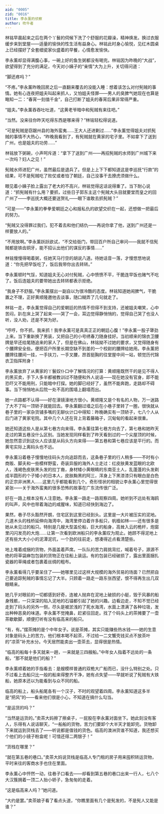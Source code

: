 ```yaml
---
aid: "0005"
zid: "0016"
title: 李永薰的侦察
author: 吹牛者
---
```


林铭早晨起来之后在两个丫鬟的伺候下洗了个舒服的花瓣澡，精神焕发。换过衣服缓步来到堂屋——适量的愉快的性生活有益身心。林铭此时身心愉悦，见红木圆桌上已经摆好了全套细瓷家伙盛着的早餐，心情愈发愉快。

李永薰却显得满腹心事，一碗上好的鱼生粥都没有喝完。林铭因为昨晚的“大战”，欲望得到了充分的满足，今天对小姨子的“亲情”大为上升，关切得问道：

“脚还疼吗？”

“不疼。”李永薰昨晚回房之后一直翻来覆去的没能入睡：想着该怎么对付髡贼的事情。她有心连夜把姐夫叫起来抓人，又怕姐夫怪罪——男人的臭脾气她现在也算是略知一二：“春宵一刻值千金”，自己打断了姐夫的春宵后果非常得严重。

“姐夫。”李永薰吞吞吐吐道，“这黄老爷暗中和髡贼有来往吧。”

“当然。没来往你昨天吃得东西是哪来得？”林铭轻松得说道。

“可是髡贼是窃踞州县的海外蛮夷……王大人还进剿过……”李永薰觉得姐夫对抓髡贼的事情不大热心，“昨晚我看到了，有髡贼就在黄家的宅子里。不如拿下了送到广州，也是姐夫的功劳……”

林铭放下粥碗，小声呵斥道：“拿下了送到广州——再招髡贼的水师到广州城下来一次吗？妇人之见！”

髡贼水师进犯广州，虽然最后是退兵了。但是上上下下都知道这是李巡抚“行款”的结果，可不是髡贼吃了败仗或者怕了朝廷，自己没事干去撩虎须做什么。

眼见着小姨子脸上露出了老大的不高兴，林铭觉得这话说得重了。当下耐心说道：“抓髡贼有什么用？要抓，过些日子郭东主这个髡贼大头目就要堂而皇之的回广州了——李巡抚大概还要送贺礼——眼下谁敢去抓髡贼？”

“可是——”李永薰的拳拳爱朝廷之心和报私仇的欲望交织在一起，还想做一把最后的努力。

“髡贼又没得罪过我们，犯不着去和他们结仇——再说你拿了他，送到广州还是一样要放人的。”

“不用放啊。”李永薰跃跃欲试，“不交给衙门，带回百户所自己审问——我就不信髡贼都是铁齿铜牙，能不招认出他们的谋反的事情……”

林铭慢慢得喝着粥，任她天马行空的胡说八道。待她话音一落，才慢悠悠地说道：“你先把早饭吃了，饭后我带你出去转转。”

李永薰顿时气馁，知道姐夫无心对付髡贼，心中愤愤不平，干脆连早饭也赌气不吃了。饭后连姐夫的要带她出去转转都表示拒绝。

“我身子不舒服。”李永薰摆出一副自以为很冷酷的态度。林铭知道她闹脾气，干脆置之不理，正好黄顺隆邀他去谈事，随口糊弄了几句就走了。

林铭一走，李永薰觉得自己的爱朝廷的热情不但得不到支持，还被姐夫嘲笑，心中苦闷，趴在床上哭了起来——哭了一会，耳边觉得静悄悄的，觉得自己哭了也没人听，没人劝，还是不哭为好。

“哼哼，你不抓，我来抓！我李永薰可是真真正正的朝廷心腹！”李永薰一股子犟劲上来。当下重新换了男装，又把自己的小号绣春刀随身挂好。当初顺来的锦衣卫腰牌是早还给尾随追来的家人了，但是在佛山，林铭拗不过她的要求，又觉得随身有个腰牌安全些。便把百户所里长期空缺不到差的一个校尉的腰牌给她用。李永薰把腰牌往腰间一挂，一手扶刀，一手叉腰，昂首挺胸的往堂屋中间一站，顿觉历代锦衣卫指挥附身！

李永薰放弃了从黄家的丫鬟奴仆口中了解情况的打算：黄顺隆既然干的是见不得人的黑买卖，手下人多半都被教训过不随便和外人说话——现在她没有官身，即不能恐吓又不能用刑，只能暗中打探。她的脚已经好了，虽然不能奔跑，走路却不碍事。当下悄悄地从后院一处不高的围墙上翻墙而出。

她一点路都不认得——好在濠镜濠地方很小。黄顺隆又是个有名的人物，万一迷路了大不了叫一顶轿子就能回去。李永薰翻过墙之后在小巷子里转了一圈，很快就从巷子里的一家杂货铺多嘴的无聊伙计口中得知：昨晚确实有一顶轿子，七八个人从后门进了黄家宅院。其中几个人还在背上背着藤箱子，沉甸甸的看起来很重。

她还知道这些人是从第七巷方向来得。李永薰往第七巷方向去了，第七巷和她昨天走过的第五巷没什么区别。当她发现同样看到了昨天看到过的一个尖屋顶的时候，她忽然意识到这伙人应该是从码头方向来得——第五巷和第七巷应该是平行的。而黄宅实际上离码头也不远。

李永薰沿着巷子慢慢地往码头方向追踪而去，这条巷子里的行人稍多——不时有小商贩、脚夫和一些模样野蛮，奇装异服的海外人士走过：红皮肤黄发蓝眼的北欧人，浅褐色皮肤黑头发的拉丁裔，身材矮小黄眼睛的东南亚土人，乱蓬蓬的头发剃成半圆形的个子矮小的日本人，皮肤黝黑的阿三，浑身上下黑漆漆只有眼白是白色的正宗非洲黑人……这里几乎都能看到几个。奇形怪状的相貌让李永薰心里觉得很紧张——关于海外蛮夷的很多恐怖的故事在广东流传很广泛。

好在一路上根本没有人注意她。李永薰一路走一路观察四周。她听到不远处有海鸥的叫声，风中也带着海边的咸腥味，知道已经快到海边了。

果然，巷子尽头豁然开朗，住宅区到这里已经到头。这里是一大片被压实的泥地。几道木头的栈桥延伸向海湾中，海湾里停泊着许多船只，帆樯如林——还有很多是她从未见过的船只。特别是几艘大型盖伦船，巨大的船身，高耸入云的桅杆，炮窗里闪闪发亮的大炮……让第一次看到欧洲船只的李永薰叹为观止。她顾不得泥地上还有些大大小小的泥潭泥坑，一个劲的往前走，想凑得近点看清楚些。

地上堆着成捆的货物，外面盖着芦席。一队队的苦力肩挑背扛，喊着号子，源源不绝的将草袋麻包包装的货物正在往船上装运。有的包装已经破损了，露出里面捆扎瓷器的草绳或者包裹着丝绸的粗布。

李永薰看得几乎要呆住了——她哪里见过这样大规模的海外贸易的场面？已然把自己要追踪髡贼的事情忘记了大半。只顾着一路走一路东张西望，恨不得再生出几双眼睛来。

她几乎对眼前的一切都感到好奇，连被人抛弃在泥地上破损的小艇，毁于风暴的船身残骸，一只深深的陷入泥地的石锚都引起了她的兴趣。边看边走，不知不觉已经走到了码头的另外一侧，尽头是被淤浅的了死水海湾，水面上漂满了各种垃圾，发出种种恶臭的味道。李永薰不觉掩鼻，赶紧往回走。找了个码头上的茶摊要了一壶茶歇歇脚，顺便打听有没有临高来的船只。

“有，有。”摆茶摊的是个中年女子。说是茶摊，其实只能赚些热水钱——她的生意对象是码头上的苦力，他们根本喝不起茶，不过给一二文蟹壳钱买点不放茶叶的“凉茶”补充水分。今天居然能卖出一壶茶去，显得很是热情。

“临高的船每十多天就来一趟，一来就是三四艘船。”中年女人指着不远处的一条船，“那不就是他们的船？”

李永薰顺着她的手指看去：是艘模样普通的双桅大广船而已，没什么特别之处。只不过看上去船只比一般的船来得整齐干净，她有点失望——早就听说了髡贼有大铁船，她原本还以为能看到与众不同的船。

临高的船上，船头船尾各有一个汉子，不时的观望着四周。李永薰知道这多半是“把风”的——看来他们很是小心，不知道在搞什么勾当。

“是运货的吗？”

“当然是运货的。”卖茶大妈擦了擦桌子，一屁股在李永薰对面坐下。她此刻没有客人，乐得有人说话聊天，“一船船的货物，苦力们要卸个大半天才能卸完。货物卸下来就运到货栈去了——听说都是值钱的货色。临高的澳洲货谁不知道，我还想买个他们的小镜子粉盒呢！可惜还得二两银子！”

“货栈在哪里？”

“就在第五巷的巷口。”卖茶大妈说货栈是临高人专门租的房子用来囤积转运货物，平时来往的客商水手也住在里面。

李永薰心中怦然一动，往巷子口看去——却看到第五巷的巷口出来一行人，七八个大汉簇拥着一顶二人抬小轿子，急匆匆的走着。

“这是临高来人吗？”她问道。

“大约是罢。”卖茶娘子看了看点头道，“你瞧里面有几个是髡发的，不是髡人又能是谁？”
